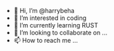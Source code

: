 - 👋 Hi, I’m @harrybeha    
- 👀 I’m interested in coding    
- 🌱 I’m currently learning RUST
- 💞️ I’m looking to collaborate on ...
- 📫 How to reach me ... 

<!---
harrybeha/harrybeha is a ✨ special ✨ repository because its `README.md` (this file) appears on your GitHub profile.
You can click the Preview link to take a look at your changes.
--->
